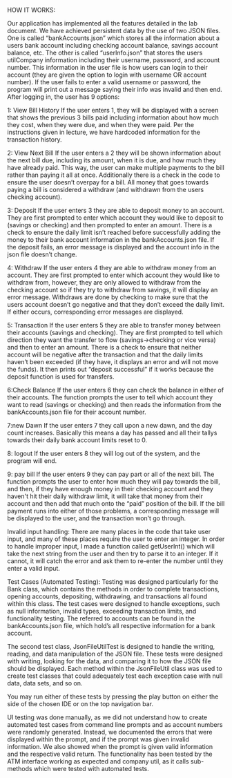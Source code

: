 HOW IT WORKS:

Our application has implemented all the features detailed in the lab document. We have achieved persistent data by the use of two JSON files. One is called “bankAccounts.json” which stores all the information about a users bank account including checking account balance, savings account balance, etc. The other is called “userInfo.json” that stores the users utilCompany information including their username, password, and account number. This information in the user file is how users can login to their account (they are given the option to login with username OR account number). If the user fails to enter a valid username or password, the program will print out a message saying their info was invalid and then end. After logging in, the user has 9 options:

1: View Bill History
If the user enters 1, they will be displayed with a screen that shows the previous 3 bills paid including information about how much they cost, when they were due, and when they were paid. Per the instructions given in lecture, we have hardcoded information for the transaction history.

2: View Next Bill
If the user enters a 2 they will be shown information about the next bill due, including its amount, when it is due, and how much they have already paid. This way, the user can make multiple payments to the bill rather than paying it all at once. Additionally there is a check in the code to ensure the user doesn’t overpay for a bill. All money that goes towards paying a bill is considered a withdraw (and withdrawn from the users checking account).

3: Deposit
If the user enters 3 they are able to deposit money to an account. They are first prompted to enter which account they would like to deposit to (savings or checking) and then prompted to enter an amount. There is a check to ensure the daily limit isn’t reached before successfully adding the money to their bank account information in the bankAccounts.json file. If the deposit fails, an error message is displayed and the account info in the json file doesn’t change.

4: Withdraw
If the user enters 4 they are able to withdraw money from an account. They are first prompted to enter which account they would like to withdraw from, however, they are only allowed to withdraw from the checking account so if they try to withdraw from savings, it will display an error message. Withdraws are done by checking to make sure that the users account doesn’t go negative and that they don’t exceed the daily limit. If either occurs, corresponding error messages are displayed.

5: Transaction
If the user enters 5 they are able to transfer money between their accounts (savings and checking). They are first prompted to tell which direction they want the transfer to flow (savings->checking or vice versa) and then to enter an amount. There is a check to ensure that neither account will be negative after the transaction and that the daily limits haven’t been exceeded (if they have, it displays an error and will not move the funds). It then prints out “deposit successful” if it works because the deposit function is used for transfers.

6:Check Balance
If the user enters 6 they can check the balance in either of their accounts. The function prompts the user to tell which account they want to read (savings or checking) and then reads the information from the bankAccounts.json file for their account number.

7:new Dawn
If the user enters 7 they call upon a new dawn, and the day count increases. Basically this means a day has passed and all their tallys towards their daily bank account limits reset to 0.

8: logout
If the user enters 8 they will log out of the system, and the program will end.

9: pay bill
If the user enters 9 they can pay part or all of the next bill. The function prompts the user to enter how much they will pay towards the bill, and then, if they have enough money in their checking account and they haven't hit their daily withdraw limit, it will take that money from their account and then add that much onto the “paid” position of the bill. If the bill payment runs into either of those problems, a corresponding message will be displayed to the user, and the transaction won’t go through.

Invalid input handling:
There are many places in the code that take user input, and many of these places require the user to enter an integer. In order to handle improper input, I made a function called getUserInt() which will take the next string from the user and then try to parse it to an integer. If it cannot, it will catch the error and ask them to re-enter the number until they enter a valid input.



Test Cases (Automated Testing): Testing was designed particularly for the Bank class, which contains the methods in order to complete transactions, opening accounts, depositing, withdrawing, and transactions all found within this class.  The test cases were designed to handle exceptions, such as null information, invalid types, exceeding transaction limits, and functionality testing. The referred to accounts can be found in the bankAccounts.json file, which hold’s all respective information for a bank account. 
	
The second test class, JsonFileUtilTest is designed to handle the writing, reading, and data manipulation of the JSON file. These tests were designed with writing, looking for the data, and comparing it to how the JSON file should be displayed. Each method within the JsonFileUtil class was used to create test classes that could adequately test each exception case with null data, data sets, and so on. 

You may run either of these tests by pressing the play button on either the side of the chosen IDE or on the top navigation bar. 

UI testing was done manually, as we did not understand how to create automated test cases from command line prompts and as account numbers were randomly generated. Instead, we documented the errors that were displayed within the prompt, and if the prompt was given invalid information. We also showed when the prompt is given valid information and the respective valid return. The functionality has been tested by the ATM interface working as expected and company util, as it calls sub-methods which were tested with automated tests. 
